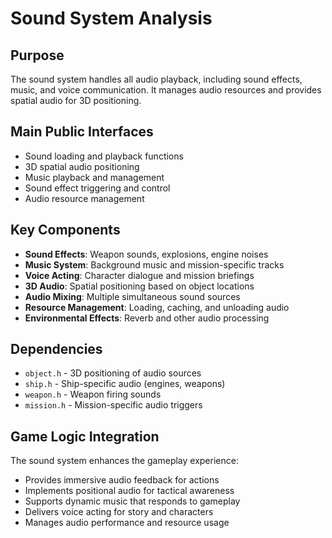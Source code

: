 # Sound System Analysis

## Purpose
The sound system handles all audio playback, including sound effects, music, and voice communication. It manages audio resources and provides spatial audio for 3D positioning.

## Main Public Interfaces
- Sound loading and playback functions
- 3D spatial audio positioning
- Music playback and management
- Sound effect triggering and control
- Audio resource management

## Key Components
- **Sound Effects**: Weapon sounds, explosions, engine noises
- **Music System**: Background music and mission-specific tracks
- **Voice Acting**: Character dialogue and mission briefings
- **3D Audio**: Spatial positioning based on object locations
- **Audio Mixing**: Multiple simultaneous sound sources
- **Resource Management**: Loading, caching, and unloading audio
- **Environmental Effects**: Reverb and other audio processing

## Dependencies
- `object.h` - 3D positioning of audio sources
- `ship.h` - Ship-specific audio (engines, weapons)
- `weapon.h` - Weapon firing sounds
- `mission.h` - Mission-specific audio triggers

## Game Logic Integration
The sound system enhances the gameplay experience:
- Provides immersive audio feedback for actions
- Implements positional audio for tactical awareness
- Supports dynamic music that responds to gameplay
- Delivers voice acting for story and characters
- Manages audio performance and resource usage